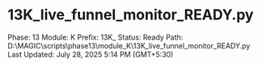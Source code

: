 # 13K_live_funnel_monitor_READY.py

Phase: 13
Module: K
Prefix: 13K_
Status: Ready
Path: D:\MAGIC\scripts\phase13\module_K\13K_live_funnel_monitor_READY.py
Last Updated: July 28, 2025 5:14 PM (GMT+5:30)